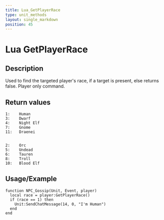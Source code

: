 ```yaml
---
title: Lua_GetPlayerRace
type: unit_methods
layout: single_markdown
position: 45
---
```


# Lua GetPlayerRace

## Description

Used to find the targeted player's race, if a target is present, else returns false. Player only command.

## Return values

```
1:    Human
3:    Dwarf
4:    Night Elf
7:    Gnome
11:   Draenei


2:    Orc
5:    Undead
6:    Tauren
8:    Troll
10:   Blood Elf
```

## Usage/Example

```
function NPC_Gossip(Unit, Event, player)
  local race = player:GetPlayerRace()
  if (race == 1) then
    Unit:SendChatMessage(14, 0, "I'm Human")
  end
end
```
